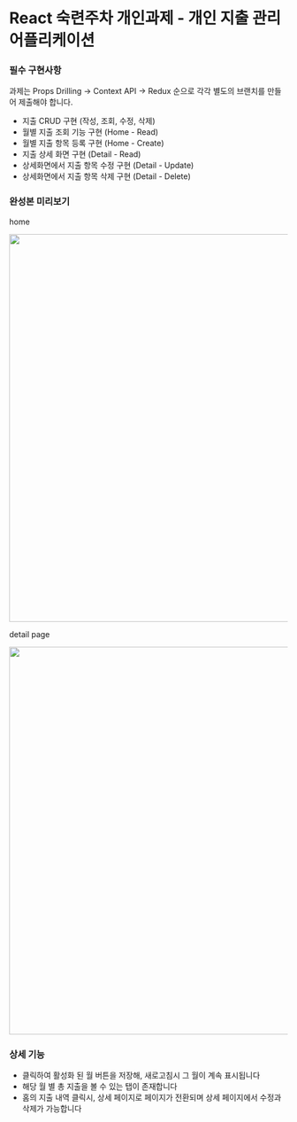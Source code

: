 # React 숙련주차 개인과제 - 개인 지출 관리 어플리케이션

### 필수 구현사항 
과제는 Props Drilling → Context API → Redux 순으로 각각 별도의 브랜치를 만들어 제출해야 합니다.
- 지출 CRUD 구현 (작성, 조회, 수정, 삭제)
- 월별 지출 조회 기능 구현 (Home - Read)
- 월별 지출 항목 등록 구현 (Home - Create)
- 지출 상세 화면 구현 (Detail - Read)
- 상세화면에서 지출 항목 수정 구현 (Detail - Update)
- 상세화면에서 지출 항목 삭제 구현 (Detail - Delete)

### 완성본 미리보기


home

<img src="https://github.com/jonghoon7431/assignment_expense_report/assets/152875407/4b50e583-7e6d-43ab-ab15-9ca822d6a62c" width="700"/>

detail page

<img src ="https://github.com/jonghoon7431/assignment_expense_report/assets/152875407/3640b055-b275-47d1-9da0-1f67333ee40d" width="700"/>

### 상세 기능

- 클릭하여 활성화 된 월 버튼을 저장해, 새로고침시 그 월이 계속 표시됩니다
- 해당 월 별 총 지출을 볼 수 있는 탭이 존재합니다
- 홈의 지출 내역 클릭시, 상세 페이지로 페이지가 전환되며 상세 페이지에서 수정과 삭제가 가능합니다
